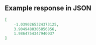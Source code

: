 ## Example response in JSON

```json
[
    -1.0390265324373125,
    3.9049480305856856,
    1.9864754347940037
]
```

